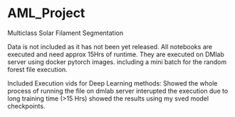 # AML_Project
Multiclass Solar Filament Segmentation

Data is not included as it has not been yet released.
All notebooks are executed and need approx 15Hrs of runtime.
They are executed on DMlab server using docker pytorch images.
including a mini batch for the random forest file execution.

Included Execution vids for Deep Learning methods:
Showed the whole process of running the file on dmlab server interupted the execution due to long training time (>15 Hrs) showed the results using my sved model checkpoints. 

